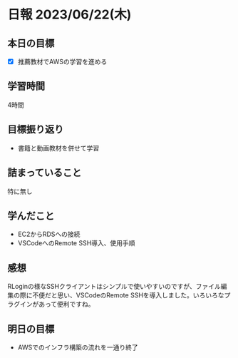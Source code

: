 # 日報 2023/06/22(木)

## 本日の目標
- [x] 推薦教材でAWSの学習を進める

## 学習時間
4時間

## 目標振り返り
- 書籍と動画教材を併せて学習

## 詰まっていること
特に無し

## 学んだこと
- EC2からRDSへの接続
- VSCodeへのRemote SSH導入、使用手順

## 感想
RLoginの様なSSHクライアントはシンプルで使いやすいのですが、ファイル編集の際に不便だと思い、VSCodeのRemote SSHを導入しました。いろいろなプラグインがあって便利ですね。

## 明日の目標
- AWSでのインフラ構築の流れを一通り終了
